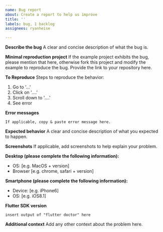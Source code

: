 ```yaml
---
name: Bug report
about: Create a report to help us improve
title: ''
labels: bug, 1 backlog
assignees: ryanheise

---
```


**Describe the bug**
A clear and concise description of what the bug is.

**Minimal reproduction project**
If the example project exhibits the bug, please mention that here, otherwise fork this project and modify the example to reproduce the bug. Provide the link to your repository here.

**To Reproduce**
Steps to reproduce the behavior:
1. Go to '...'
2. Click on '....'
3. Scroll down to '....'
4. See error

**Error messages**

```
If applicable, copy & paste error message here.
```

**Expected behavior**
A clear and concise description of what you expected to happen.

**Screenshots**
If applicable, add screenshots to help explain your problem.

**Desktop (please complete the following information):**
 - OS: [e.g. MacOS + version]
 - Browser [e.g. chrome, safari + version]

**Smartphone (please complete the following information):**
 - Device: [e.g. iPhone6]
 - OS: [e.g. iOS8.1]

**Flutter SDK version**
```
insert output of "flutter doctor" here
```

**Additional context**
Add any other context about the problem here.
